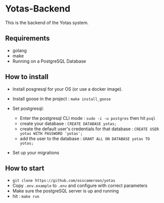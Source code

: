 # Yotas-Backend

This is the backend of the Yotas system.


## Requirements

- golang
- make
- Running on a PostgreSQL Database


## How to install

- Install posgresql for your OS (or use a docker image).
- Install goose in the project : `make install_goose`
- Set postgresql:
    - Enter the postgresql CLI mode : `sudo -i -u postgres` then hit `psql`
    - create your database : `CREATE DATABASE yotas;`
    - create the default user's credentials for that database : `CREATE USER yotas WITH PASSWORD 'yotas';`
    - add the user to the database : `GRANT ALL ON DATABASE yotas TO yotas;`

- Set up your migrations

## How to start

- `git clone https://github.com/osscameroon/yotas`
- Copy `.env.example` to `.env` and configure with correct parameters
- Make sure the postgreSQL server is up and running
- hit : `make run`
